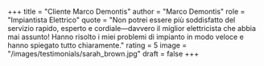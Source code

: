 
+++
title = "Cliente Marco Demontis"
author = "Marco Demontis"
role = "Impiantista Elettrico"
quote = "Non potrei essere più soddisfatto del servizio rapido, esperto e cordiale—davvero il miglior elettricista che abbia mai assunto! Hanno risolto i miei problemi di impianto in modo veloce e hanno spiegato tutto chiaramente."
rating = 5
image = "/images/testimonials/sarah_brown.jpg"
draft = false
+++
